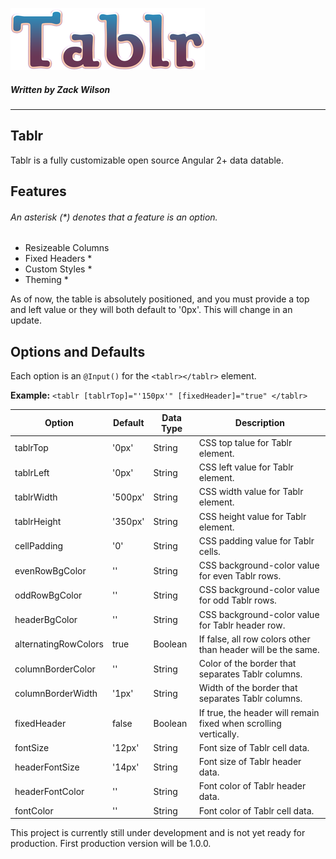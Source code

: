![Tablr Logo](https://github.com/Zackazt/Tablr/blob/master/logo.png?raw=true)
##### Written by Zack Wilson
___


## Tablr

Tablr is a fully customizable open source Angular 2+ data datable. 

## Features
###### An asterisk (*) denotes that a feature is an option.

* Resizeable Columns
* Fixed Headers *
* Custom Styles *
* Theming *

As of now, the table is absolutely positioned, and you must provide a top and left value or they will both default to '0px'. This will change in an update. 

## Options and Defaults

Each option is an ```@Input()``` for the ```<tablr></tablr>``` element.

**Example:** ```<tablr [tablrTop]="'150px'" [fixedHeader]="true" </tablr>```

|Option               |Default  |Data Type|Description                                                       |
|---------------------|---------|---------|------------------------------------------------------------------|
|tablrTop             |'0px'    |String   |CSS top talue for Tablr element.
|tablrLeft            |'0px'    |String   |CSS left value for Tablr element.
|tablrWidth           |'500px'  |String   |CSS width value for Tablr element.
|tablrHeight          |'350px'  |String   |CSS height value for Tablr element.
|cellPadding          |'0'      |String   |CSS padding value for Tablr cells.
|evenRowBgColor       |''       |String   |CSS background-color value for even Tablr rows.
|oddRowBgColor        |''       |String   |CSS background-color value for odd Tablr rows.
|headerBgColor        |''       |String   |CSS background-color value for Tablr header row.
|alternatingRowColors |true     |Boolean  |If false, all row colors other than header will be the same.
|columnBorderColor    |''       |String   |Color of the border that separates Tablr columns.
|columnBorderWidth    |'1px'    |String   |Width of the border that separates Tablr columns.
|fixedHeader          |false    |Boolean  |If true, the header will remain fixed when scrolling vertically.
|fontSize             |'12px'   |String   |Font size of Tablr cell data.
|headerFontSize       |'14px'   |String   |Font size of Tablr header data.
|headerFontColor      |''       |String   |Font color of Tablr header data.
|fontColor            |''       |String   |Font color of Tablr cell data.

This project is currently still under development and is not yet ready for production. First production version will be 1.0.0.

